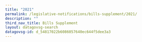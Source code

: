 ```yaml
---
title: "2021"
permalink: /legislative-notifications/bills-supplement/2021/
description: ""
third_nav_title: Bills Supplement
layout: datagovsg-search
datagovsg-id: d_54817022b6086057640ec644f5dee3a3
---
```

